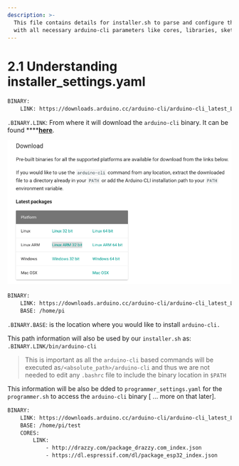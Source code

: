 ```yaml
---
description: >-
  This file contains details for installer.sh to parse and configure the system
  with all necessary arduino-cli parameters like cores, libraries, sketches etc.
---
```


# 2.1 Understanding installer\_settings.yaml

```bash
BINARY:
    LINK: https://downloads.arduino.cc/arduino-cli/arduino-cli_latest_Linux_ARMv7.tar.gz
```

`.BINARY.LINK`: From where it will download the `arduino-cli` binary. It can be found ****[**here**](https://arduino.github.io/arduino-cli/latest/installation/).

![We are interested in this link](../../.gitbook/assets/screenshot-2021-07-27-at-7.05.56-pm.png)





```bash
BINARY:
    LINK: https://downloads.arduino.cc/arduino-cli/arduino-cli_latest_Linux_ARMv7.tar.gz
    BASE: /home/pi
```

`.BINARY.BASE`: is the location where you would like to install `arduino-cli.`   

This path information will also be used by our `installer.sh` as: `.BINARY.LINK/bin/arduino-cli`  

> This is important as all the `arduino-cli` based commands will be executed as`/<absolute_path>/arduino-cli` and thus we are not needed to edit any `.bashrc` file to include the binary location in `$PATH`

This information will be also be dded to `programmer_settings.yaml` for the `programmer.sh` to access the `arduino-cli` binary \[ ... more on that later\]. 



```bash
BINARY:
    LINK: https://downloads.arduino.cc/arduino-cli/arduino-cli_latest_Linux_ARMv7.tar.gz
    BASE: /home/pi/test
    CORES:
        LINK:
            - http://drazzy.com/package_drazzy.com_index.json
            - https://dl.espressif.com/dl/package_esp32_index.json
```



